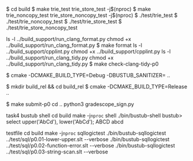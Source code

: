 $ cd build
$ make trie_test trie_store_test -j$(nproc)
$ make trie_noncopy_test trie_store_noncopy_test -j$(nproc)
$ ./test/trie_test
$ ./test/trie_noncopy_test
$ ./test/trie_store_test
$ ./test/trie_store_noncopy_test

ls -l ../build_support/run_clang_format.py
chmod +x ../build_support/run_clang_format.py
$ make format
ls -l ../build_support/cpplint.py
chmod +x ../build_support/cpplint.py
ls -l ../build_support/run_clang_tidy.py
chmod +x ../build_support/run_clang_tidy.py
$ make check-clang-tidy-p0

$ cmake -DCMAKE_BUILD_TYPE=Debug -DBUSTUB_SANITIZER= ..

$ mkdir build_rel && cd build_rel
$ cmake -DCMAKE_BUILD_TYPE=Release ..

$ make submit-p0
cd ..
python3 gradescope_sign.py

task4 bustub shell
cd build
make -j`nproc` shell
./bin/bustub-shell
bustub> select upper('AbCd'), lower('AbCd');
ABCD abcd

testfile
cd build
make -j`nproc` sqllogictest
./bin/bustub-sqllogictest ../test/sql/p0.01-lower-upper.slt --verbose
./bin/bustub-sqllogictest ../test/sql/p0.02-function-error.slt --verbose
./bin/bustub-sqllogictest ../test/sql/p0.03-string-scan.slt --verbose